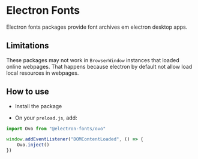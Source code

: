 # Electron Fonts

Electron fonts packages provide font archives em electron desktop apps.

## Limitations

These packages may not work in `BrowserWindow` instances that loaded online webpages. That happens because electron by default not allow load local resources in webpages.

## How to use

* Install the package

* On your `preload.js`, add:

```ts
import Ovo from "@electron-fonts/ovo"

window.addEventListener("DOMContentLoaded", () => {
    Ovo.inject()
})
```